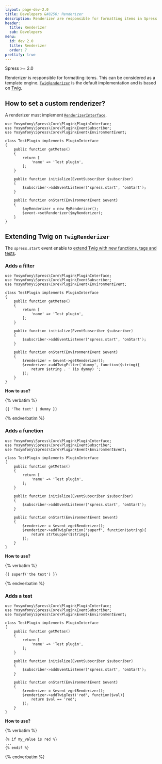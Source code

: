 ```yaml
---
layout: page-dev-2.0
title: Developers &#8250; Renderizer
description: Renderizer are responsible for formatting items in Spress
header: 
  title: Renderizer
  sub: Developers
menu:
  id: dev 2.0
  title: Renderizer
  order: 7
prettify: true
---
```

<span class="label label-success">Spress >= 2.0</span>

Renderizer is responsible for formatting items. This can be considered as a template engine.
[`TwigRenderizer`](https://github.com/spress/Spress/blob/master/src/Core/ContentManager/Renderizer/TwigRenderizer.php)
is the default implementation and is based on [Twig](http://twig.sensiolabs.org/).

## How to set a custom renderizer?

A renderizer must
implement [`RenderizerInterface`](https://github.com/spress/Spress/blob/master/src/Core/ContentManager/Renderizer/RenderizerInterface.php).

```
use Yosymfony\Spress\Core\Plugin\PluginInterface;
use Yosymfony\Spress\Core\Plugin\EventSubscriber;
use Yosymfony\Spress\Core\Plugin\Event\EnvironmentEvent;

class TestPlugin implements PluginInterface
{
    public function getMetas()
    {
        return [
            'name' => 'Test plugin',
        ];
    }

    public function initialize(EventSubscriber $subscriber)
    {
        $subscriber->addEventListener('spress.start', 'onStart');
    }

    public function onStart(EnvironmentEvent $event)
    {
        $myRenderizer = new MyRenderizer();
        $event->setRenderizer($myRenderizer);
    }
}
```

## Extending Twig on `TwigRenderizer`

The `spress.start` event enable to [extend Twig with new functions, tags and tests](http://twig.sensiolabs.org/doc/advanced.html).

### Adds a filter

```
use Yosymfony\Spress\Core\Plugin\PluginInterface;
use Yosymfony\Spress\Core\Plugin\EventSubscriber;
use Yosymfony\Spress\Core\Plugin\Event\EnvironmentEvent;

class TestPlugin implements PluginInterface
{
    public function getMetas()
    {
        return [
            'name' => 'Test plugin',
        ];
    }

    public function initialize(EventSubscriber $subscriber)
    {
        $subscriber->addEventListener('spress.start', 'onStart');
    }

    public function onStart(EnvironmentEvent $event)
    {
        $renderizer = $event->getRenderizer();
        $renderizer->addTwigFilter('dummy', function($string){
            return $string . ' (is dymmy) ';
        });
    }
}
```
**How to use?**

{% verbatim %}
```
{{ 'The text' | dummy }}
```
{% endverbatim %}

### Adds a function

```
use Yosymfony\Spress\Core\Plugin\PluginInterface;
use Yosymfony\Spress\Core\Plugin\EventSubscriber;
use Yosymfony\Spress\Core\Plugin\Event\EnvironmentEvent;

class TestPlugin implements PluginInterface
{
    public function getMetas()
    {
        return [
            'name' => 'Test plugin',
        ];
    }

    public function initialize(EventSubscriber $subscriber)
    {
        $subscriber->addEventListener('spress.start', 'onStart');
    }

    public function onStart(EnvironmentEvent $event)
    {
        $renderizer = $event->getRenderizer();
        $renderizer->addTwigFunction('superf', function($string){
            return strtoupper($string);
        });
    }
}
```

**How to use?**

{% verbatim %}
```
{{ superf('the text') }}
```
{% endverbatim %}

### Adds a test

```
use Yosymfony\Spress\Core\Plugin\PluginInterface;
use Yosymfony\Spress\Core\Plugin\EventSubscriber;
use Yosymfony\Spress\Core\Plugin\Event\EnvironmentEvent;

class TestPlugin implements PluginInterface
{
    public function getMetas()
    {
        return [
            'name' => 'Test plugin',
        ];
    }

    public function initialize(EventSubscriber $subscriber)
    {
        $subscriber->addEventListener('spress.start', 'onStart');
    }

    public function onStart(EnvironmentEvent $event)
    {
        $renderizer = $event->getRenderizer();
        $renderizer->addTwigTest('red', function($val){
            return $val == 'red';
        });
    }
}
```

**How to use?**

{% verbatim %}
```
{% if my_value is red %}
...
{% endif %}
```
{% endverbatim %}
